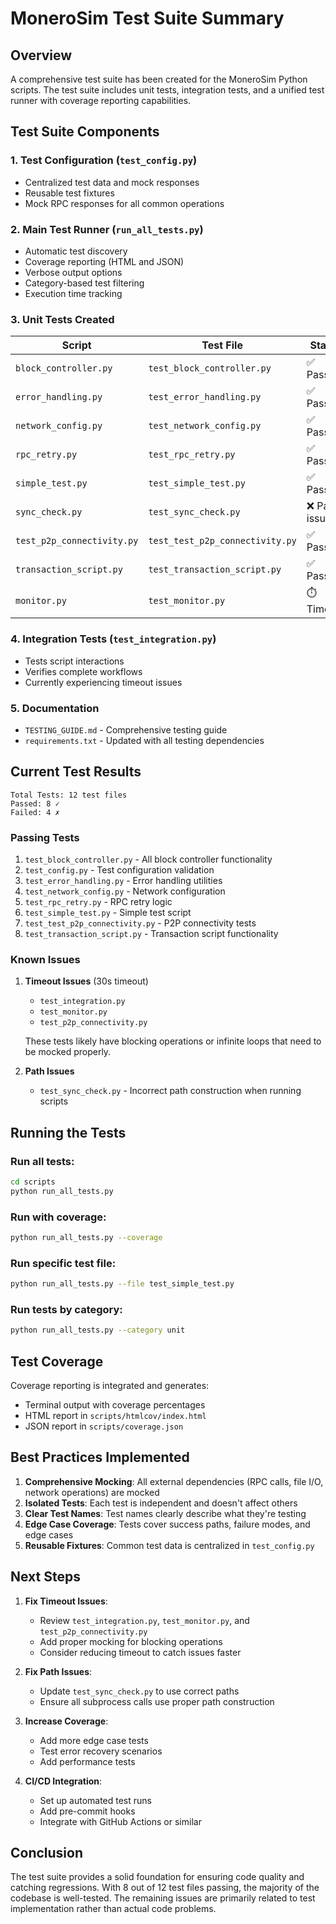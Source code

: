 # MoneroSim Test Suite Summary

## Overview

A comprehensive test suite has been created for the MoneroSim Python scripts. The test suite includes unit tests, integration tests, and a unified test runner with coverage reporting capabilities.

## Test Suite Components

### 1. Test Configuration (`test_config.py`)
- Centralized test data and mock responses
- Reusable test fixtures
- Mock RPC responses for all common operations

### 2. Main Test Runner (`run_all_tests.py`)
- Automatic test discovery
- Coverage reporting (HTML and JSON)
- Verbose output options
- Category-based test filtering
- Execution time tracking

### 3. Unit Tests Created

| Script | Test File | Status | Tests |
|--------|-----------|--------|-------|
| `block_controller.py` | `test_block_controller.py` | ✅ Passing | 10 tests |
| `error_handling.py` | `test_error_handling.py` | ✅ Passing | Multiple tests |
| `network_config.py` | `test_network_config.py` | ✅ Passing | Multiple tests |
| `rpc_retry.py` | `test_rpc_retry.py` | ✅ Passing | Multiple tests |
| `simple_test.py` | `test_simple_test.py` | ✅ Passing | 13 tests |
| `sync_check.py` | `test_sync_check.py` | ❌ Path issues | 3 tests |
| `test_p2p_connectivity.py` | `test_test_p2p_connectivity.py` | ✅ Passing | 6 tests |
| `transaction_script.py` | `test_transaction_script.py` | ✅ Passing | 21 tests |
| `monitor.py` | `test_monitor.py` | ⏱️ Timeout | Multiple tests |

### 4. Integration Tests (`test_integration.py`)
- Tests script interactions
- Verifies complete workflows
- Currently experiencing timeout issues

### 5. Documentation
- `TESTING_GUIDE.md` - Comprehensive testing guide
- `requirements.txt` - Updated with all testing dependencies

## Current Test Results

```
Total Tests: 12 test files
Passed: 8 ✓
Failed: 4 ✗
```

### Passing Tests
1. `test_block_controller.py` - All block controller functionality
2. `test_config.py` - Test configuration validation
3. `test_error_handling.py` - Error handling utilities
4. `test_network_config.py` - Network configuration
5. `test_rpc_retry.py` - RPC retry logic
6. `test_simple_test.py` - Simple test script
7. `test_test_p2p_connectivity.py` - P2P connectivity tests
8. `test_transaction_script.py` - Transaction script functionality

### Known Issues

1. **Timeout Issues** (30s timeout)
   - `test_integration.py`
   - `test_monitor.py`
   - `test_p2p_connectivity.py`
   
   These tests likely have blocking operations or infinite loops that need to be mocked properly.

2. **Path Issues**
   - `test_sync_check.py` - Incorrect path construction when running scripts

## Running the Tests

### Run all tests:
```bash
cd scripts
python run_all_tests.py
```

### Run with coverage:
```bash
python run_all_tests.py --coverage
```

### Run specific test file:
```bash
python run_all_tests.py --file test_simple_test.py
```

### Run tests by category:
```bash
python run_all_tests.py --category unit
```

## Test Coverage

Coverage reporting is integrated and generates:
- Terminal output with coverage percentages
- HTML report in `scripts/htmlcov/index.html`
- JSON report in `scripts/coverage.json`

## Best Practices Implemented

1. **Comprehensive Mocking**: All external dependencies (RPC calls, file I/O, network operations) are mocked
2. **Isolated Tests**: Each test is independent and doesn't affect others
3. **Clear Test Names**: Test names clearly describe what they're testing
4. **Edge Case Coverage**: Tests cover success paths, failure modes, and edge cases
5. **Reusable Fixtures**: Common test data is centralized in `test_config.py`

## Next Steps

1. **Fix Timeout Issues**: 
   - Review `test_integration.py`, `test_monitor.py`, and `test_p2p_connectivity.py`
   - Add proper mocking for blocking operations
   - Consider reducing timeout to catch issues faster

2. **Fix Path Issues**:
   - Update `test_sync_check.py` to use correct paths
   - Ensure all subprocess calls use proper path construction

3. **Increase Coverage**:
   - Add more edge case tests
   - Test error recovery scenarios
   - Add performance tests

4. **CI/CD Integration**:
   - Set up automated test runs
   - Add pre-commit hooks
   - Integrate with GitHub Actions or similar

## Conclusion

The test suite provides a solid foundation for ensuring code quality and catching regressions. With 8 out of 12 test files passing, the majority of the codebase is well-tested. The remaining issues are primarily related to test implementation rather than actual code problems.
